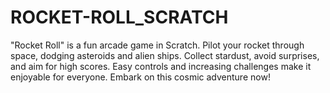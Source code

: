 # ROCKET-ROLL_SCRATCH
"Rocket Roll" is a fun arcade game in Scratch. Pilot your rocket through space, dodging asteroids and alien ships. Collect stardust, avoid surprises, and aim for high scores. Easy controls and increasing challenges make it enjoyable for everyone. Embark on this cosmic adventure now!
